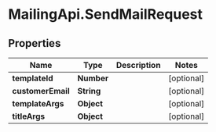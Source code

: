 # MailingApi.SendMailRequest

## Properties

Name | Type | Description | Notes
------------ | ------------- | ------------- | -------------
**templateId** | **Number** |  | [optional] 
**customerEmail** | **String** |  | [optional] 
**templateArgs** | **Object** |  | [optional] 
**titleArgs** | **Object** |  | [optional] 



